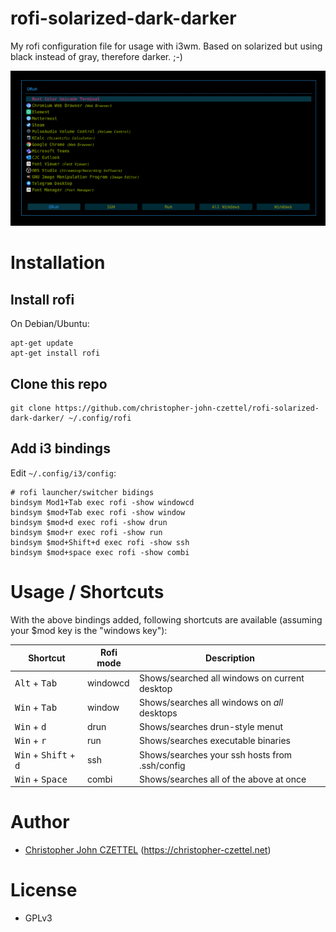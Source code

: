 # rofi-solarized-dark-darker

My rofi configuration file for usage with i3wm. Based on solarized but using black instead of gray, therefore darker. ;-)

<img src="preview.png"/>

# Installation

## Install rofi

On Debian/Ubuntu:

```
apt-get update
apt-get install rofi
```

## Clone this repo

```
git clone https://github.com/christopher-john-czettel/rofi-solarized-dark-darker/ ~/.config/rofi
```

## Add i3 bindings

Edit `~/.config/i3/config`:

```
# rofi launcher/switcher bidings 
bindsym Mod1+Tab exec rofi -show windowcd
bindsym $mod+Tab exec rofi -show window
bindsym $mod+d exec rofi -show drun
bindsym $mod+r exec rofi -show run
bindsym $mod+Shift+d exec rofi -show ssh
bindsym $mod+space exec rofi -show combi
```
# Usage / Shortcuts

With the above bindings added, following shortcuts are available (assuming your $mod key is the "windows key"):

| Shortcut      | Rofi mode     | Description |
| ------------- | ------------- |  ------------- |
| <kbd>Alt</kbd> + <kbd>Tab</kbd> | windowcd      | Shows/searched all windows on current desktop |
| <kbd>Win</kbd> + <kbd>Tab</kbd> | window        | Shows/searches all windows on *all* desktops  |
| <kbd>Win</kbd> + <kbd>d</kbd> | drun        | Shows/searches drun-style menut |
| <kbd>Win</kbd> + <kbd>r</kbd> | run        | Shows/searches executable binaries |
| <kbd>Win</kbd> + <kbd>Shift</kbd> + <kbd>d</kbd> | ssh        | Shows/searches your ssh hosts from .ssh/config  |
| <kbd>Win</kbd> + <kbd>Space</kbd> | combi        | Shows/searches all of the above at once  |


# Author

- [Christopher John CZETTEL](https://github.com/christopher-john-czettel/) (https://christopher-czettel.net)

# License

- GPLv3
